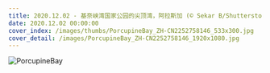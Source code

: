```yaml
---
title: 2020.12.02 - 基奈峡湾国家公园的尖顶湾，阿拉斯加 (© Sekar B/Shutterstock)
date: 2020.12.02 00:00:00
cover_index: /images/thumbs/PorcupineBay_ZH-CN2252758146_533x300.jpg
cover_detail: /images/PorcupineBay_ZH-CN2252758146_1920x1080.jpg
---
```


![PorcupineBay](/images/PorcupineBay_ZH-CN2252758146_1920x1080.jpg)
